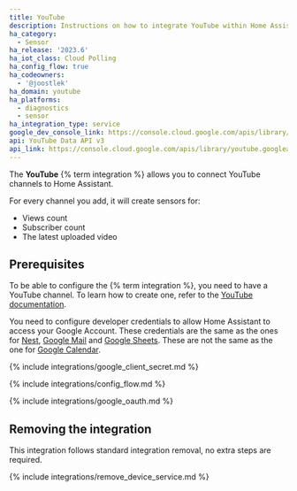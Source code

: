 ```yaml
---
title: YouTube
description: Instructions on how to integrate YouTube within Home Assistant.
ha_category:
  - Sensor
ha_release: '2023.6'
ha_iot_class: Cloud Polling
ha_config_flow: true
ha_codeowners:
  - '@joostlek'
ha_domain: youtube
ha_platforms:
  - diagnostics
  - sensor
ha_integration_type: service
google_dev_console_link: https://console.cloud.google.com/apis/library/youtube.googleapis.com
api: YouTube Data API v3
api_link: https://console.cloud.google.com/apis/library/youtube.googleapis.com?project=home-assistant-17698
---
```


The **YouTube** {% term integration %} allows you to connect YouTube channels to Home Assistant.

For every channel you add, it will create sensors for:

- Views count
- Subscriber count
- The latest uploaded video

## Prerequisites

To be able to configure the {% term integration %}, you need to have a YouTube channel.
To learn how to create one, refer to the [YouTube documentation](https://support.google.com/youtube/answer/1646861).

You need to configure developer credentials to allow Home Assistant to access your Google Account.
These credentials are the same as the ones for [Nest](/integrations/nest), [Google Mail](/integrations/google_mail) and [Google Sheets](/integrations/google_sheets).
These are not the same as the one for [Google Calendar](/integrations/google).

{% include integrations/google_client_secret.md %}

{% include integrations/config_flow.md %}

{% include integrations/google_oauth.md %}

## Removing the integration

This integration follows standard integration removal, no extra steps are required.

{% include integrations/remove_device_service.md %}
